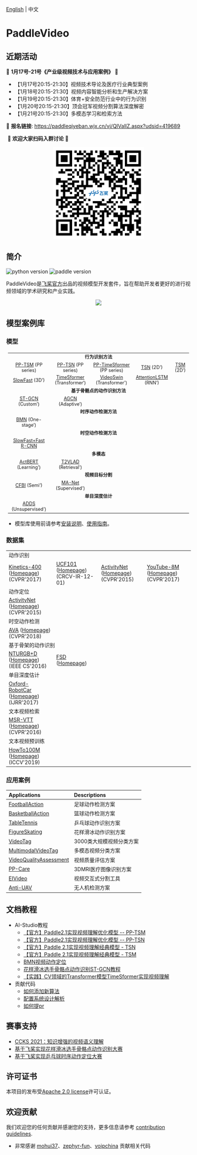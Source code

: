 [English](README_en.md) | 中文

# PaddleVideo

## 近期活动

🌟  **1月17号-21号《产业级视频技术与应用案例》** 🌟
- 【1月17号20:15-21:30】视频技术导论及医疗行业典型案例
- 【1月18号20:15-21:30】视频内容智能分析和生产解决方案
- 【1月19号20:15-21:30】体育+安全防范行业中的行为识别
- 【1月20号20:15-21:30】顶会冠军视频分割算法深度解密
- 【1月21号20:15-21:30】多模态学习和检索方法

👀 **报名链接**: https://paddleqiyeban.wjx.cn/vj/QIValIZ.aspx?udsid=419689

​																	  💖 **欢迎大家扫码入群讨论** 💖
<div align="center">
  <img src="docs/images/user_group.png" width=250/></div>

## 简介

![python version](https://img.shields.io/badge/python-3.7+-orange.svg) ![paddle version](https://img.shields.io/badge/PaddlePaddle-2.0-blue)


PaddleVideo是[飞桨官方](https://www.paddlepaddle.org.cn/?fr=paddleEdu_github)出品的视频模型开发套件，旨在帮助开发者更好的进行视频领域的学术研究和产业实践。

<div align="center">
  <img src="docs/images/home.gif" width="450px"/><br>
</div>


## 模型案例库

### 模型

<table style="margin-left:auto;margin-right:auto;font-size:1.3vw;padding:3px 5px;text-align:center;vertical-align:center;">
  <tr>
    <td colspan="5" style="font-weight:bold;">行为识别方法</td>
  </tr>
  <tr>
    <td><a href="./docs/zh-CN/model_zoo/recognition/pp-tsm.md">PP-TSM</a> (PP series)</td>
    <td><a href="./docs/zh-CN/model_zoo/recognition/pp-tsn.md">PP-TSN</a> (PP series)</td>
    <td><a href="./docs/zh-CN/model_zoo/recognition/pp-timesformer.md">PP-TimeSformer</a> (PP series)</td>
    <td><a href="./docs/zh-CN/model_zoo/recognition/tsn.md">TSN</a> (2D’)</td>
    <td><a href="./docs/zh-CN/model_zoo/recognition/tsm.md">TSM</a> (2D‘)</td>
  <tr>
    <td><a href="./docs/zh-CN/model_zoo/recognition/slowfast.md">SlowFast</a> (3D’)</td>
    <td><a href="./docs/zh-CN/model_zoo/recognition/timesformer.md">TimeSformer</a> (Transformer‘)</td>
    <td><a href="./docs/zh-CN/model_zoo/recognition/videoswin.md">VideoSwin</a> (Transformer’)</td>
    <td><a href="./docs/zh-CN/model_zoo/recognition/attention_lstm.md">AttentionLSTM</a> (RNN‘)</td>
    <td></td>
  </tr>
  <tr>
    <td colspan="5" style="font-weight:bold;">基于骨骼点的动作识别方法</td>
  </tr>
  <tr>
    <td><a href="./docs/zh-CN/model_zoo/recognition/stgcn.md">ST-GCN</a> (Custom’)</td>
    <td><a href="./docs/zh-CN/model_zoo/recognition/agcn.md">AGCN</a> (Adaptive‘)</td>
    <td></td>
    <td></td>
    <td></td>
  </tr>
  <tr>
    <td colspan="5" style="font-weight:bold;">时序动作检测方法</td>
  </tr>
  <tr>
    <td><a href="./docs/zh-CN/model_zoo/localization/bmn.md">BMN</a> (One-stage‘)</td>
    <td></td>
    <td></td>
    <td></td>
    <td></td>
  </tr>
  <tr>
    <td colspan="5" style="font-weight:bold;">时空动作检测方法</td>
  </tr>
  <tr>
    <td><a href="docs/zh-CN/model_zoo/detection/SlowFast_FasterRCNN.md">SlowFast+Fast R-CNN</a>
    <td></td>
    <td></td>
    <td></td>
    <td></td>
  </tr>
  <tr>
    <td colspan="5" style="font-weight:bold;">多模态</td>
  </tr>
  <tr>
    <td><a href="./docs/zh-CN/model_zoo/multimodal/actbert.md">ActBERT</a> (Learning‘)</td>
    <td><a href="./applications/T2VLAD/README.md">T2VLAD</a> (Retrieval‘)</td>
    <td></td>
    <td></td>
    <td></td>
  </tr>
  <tr>
    <td colspan="5" style="font-weight:bold;">视频目标分割</td>
  </tr>
  <tr>
    <td><a href="./docs/zh-CN/model_zoo/segmentation/cfbi.md">CFBI</a> (Semi‘)</td>
    <td><a href="./applications/EIVideo/EIVideo/docs/zh-CN/manet.md">MA-Net</a> (Supervised‘)</td>
    <td></td>
    <td></td>
    <td></td>
  </tr>
  <tr>
    <td colspan="5" style="font-weight:bold;">单目深度估计</td>
  </tr>
  <tr>
    <td><a href="./docs/zh-CN/model_zoo/estimation/adds.md">ADDS</a> (Unsupervised‘)</td>
    <td></td>
    <td></td>
    <td></td>
    <td></td>
  </tr>
</table>

- 模型库使用前请参考[安装说明](docs/zh-CN/install.md)、[使用指南](docs/zh-CN/usage.md)。


### 数据集

<table>
  <tbody><tr>
    <td colspan="4">动作识别</td>
  </tr>
  <tr>
    <td><a href="docs/zh-CN/dataset/k400.md">Kinetics-400</a> (<a href="https://deepmind.com/research/open-source/kinetics/" rel="nofollow">Homepage</a>) (CVPR'2017)</td>
    <td><a href="docs/zh-CN/dataset/ucf101.md">UCF101</a> (<a href="https://www.crcv.ucf.edu/research/data-sets/ucf101/" rel="nofollow">Homepage</a>) (CRCV-IR-12-01)</td>
    <td><a href="docs/zh-CN/dataset/ActivityNet.md">ActivityNet</a> (<a href="http://activity-net.org/" rel="nofollow">Homepage</a>) (CVPR'2015)</td>
    <td><a href="docs/zh-CN/dataset/youtube8m.md">YouTube-8M</a> (<a href="https://research.google.com/youtube8m/" rel="nofollow">Homepage</a>) (CVPR'2017)</td>
  </tr>
  <tr>
    <td colspan="4">动作定位</td>
  </tr>
  <tr>
    <td><a href="docs/zh-CN/dataset/ActivityNet.md">ActivityNet</a> (<a href="http://activity-net.org/" rel="nofollow">Homepage</a>) (CVPR'2015)</td>
    <td></td>
    <td></td>
    <td></td>
  </tr>
  <tr>
    <td colspan="4">时空动作检测</td>
  </tr>
  <tr>
    <td><a href="docs/zh-CN/dataset/AVA.md">AVA</a> (<a href="https://research.google.com/ava/index.html" rel="nofollow">Homepage</a>) (CVPR'2018)</td>
    <td></td>
    <td></td>
    <td></td>
  </tr>
  <tr>
    <td colspan="4">基于骨架的动作识别</td>
  </tr>
  <tr>
    <td><a href="docs/zh-CN/dataset/ntu-rgbd.md">NTURGB+D</a> (<a href="https://rose1.ntu.edu.sg/dataset/actionRecognition/" rel="nofollow">Homepage</a>) (IEEE CS'2016)</td>
    <td><a href="docs/zh-CN/dataset/fsd.md">FSD</a> (<a href="https://aistudio.baidu.com/aistudio/competition/detail/115/0/introduction" rel="nofollow">Homepage</a>)</td>
    <td></td>
    <td></td>
  </tr>
  <tr>
    <td colspan="4">单目深度估计</td>
  </tr>
  <tr>
    <td><a href="docs/zh-CN/dataset/Oxford_RobotCar.md">Oxford-RobotCar</a> (<a href="https://robotcar-dataset.robots.ox.ac.uk/" rel="nofollow">Homepage</a>) (IJRR'2017)</td>
    <td></td>
    <td></td>
    <td></td>
  </tr>
  <tr>
    <td colspan="4">文本视频检索</td>
  </tr>
  <tr>
    <td><a href="applications/T2VLAD/docs/dataset.md">MSR-VTT</a> (<a href="https://www.microsoft.com/en-us/research/publication/msr-vtt-a-large-video-description-dataset-for-bridging-video-and-language/" rel="nofollow">Homepage</a>) (CVPR'2016)</td>
    <td></td>
    <td></td>
    <td></td>
  </tr>
  <tr>
    <td colspan="4">文本视频预训练</td>
  </tr>
  <tr>
    <td><a href="docs/zh-CN/dataset/howto100m.md">HowTo100M</a> (<a href="https://www.di.ens.fr/willow/research/howto100m/" rel="nofollow">Homepage</a>) (ICCV'2019)</td>
    <td></td>
    <td></td>
    <td></td>
  </tr>

</tbody>
</table>


### 应用案例

| Applications | Descriptions |
| :--------------- | :-------- |
| [FootballAction](https://github.com/PaddlePaddle/PaddleVideo/tree/application/FootballAction) | 足球动作检测方案|
| [BasketballAction](applications/BasketballAction) | 篮球动作检测方案 |
| [TableTennis](applications/TableTennis) | 乒乓球动作识别方案|
| [FigureSkating](applications/FigureSkating) | 花样滑冰动作识别方案|
| [VideoTag](applications/VideoTag) | 3000类大规模视频分类方案 |
| [MultimodalVideoTag](applications/MultimodalVideoTag) | 多模态视频分类方案|
| [VideoQualityAssessment](applications/VideoQualityAssessment) | 视频质量评估方案|
| [PP-Care](applications/PP-Care) | 3DMRI医疗图像识别方案 |
| [EIVideo](applications/EIVideo) | 视频交互式分割工具|
| [Anti-UAV](applications/Anti-UAV) |无人机检测方案|


## 文档教程
- AI-Studio教程
    - [【官方】Paddle2.1实现视频理解优化模型 -- PP-TSM](https://aistudio.baidu.com/aistudio/projectdetail/3399656?contributionType=1)
    - [【官方】Paddle2.1实现视频理解优化模型 -- PP-TSN](https://aistudio.baidu.com/aistudio/projectdetail/2879980?contributionType=1)
    - [【官方】Paddle 2.1实现视频理解经典模型 - TSN](https://aistudio.baidu.com/aistudio/projectdetail/2250682)
    - [【官方】Paddle 2.1实现视频理解经典模型 - TSM](https://aistudio.baidu.com/aistudio/projectdetail/2310889)
    - [BMN视频动作定位](https://aistudio.baidu.com/aistudio/projectdetail/2250674)
    - [花样滑冰选手骨骼点动作识别ST-GCN教程](https://aistudio.baidu.com/aistudio/projectdetail/2417717)
    - [【实践】CV领域的Transformer模型TimeSformer实现视频理解](https://aistudio.baidu.com/aistudio/projectdetail/3413254?contributionType=1)
- 贡献代码
    - [如何添加新算法](./docs/zh-CN/contribute/add_new_algorithm.md)
    - [配置系统设计解析](./docs/en/tutorials/config.md)
    - [如何提pr](./docs/zh-CN/contribute/how_to_contribute.md)


## 赛事支持
- [CCKS 2021：知识增强的视频语义理解](https://www.biendata.xyz/competition/ccks_2021_videounderstanding/)
- [基于飞桨实现花样滑冰选手骨骼点动作识别大赛](https://aistudio.baidu.com/aistudio/competition/detail/115/0/introduction)
- [基于飞桨实现乒乓球时序动作定位大赛](https://aistudio.baidu.com/aistudio/competition/detail/127/0/introduction)

## 许可证书
本项目的发布受[Apache 2.0 license](LICENSE)许可认证。


## 欢迎贡献
我们欢迎您的任何贡献并感谢您的支持，更多信息请参考 [contribution guidelines](docs/CONTRIBUTING.md).

- 非常感谢 [mohui37](https://github.com/mohui37)、[zephyr-fun](https://github.com/zephyr-fun)、[voipchina](https://github.com/voipchina) 贡献相关代码
